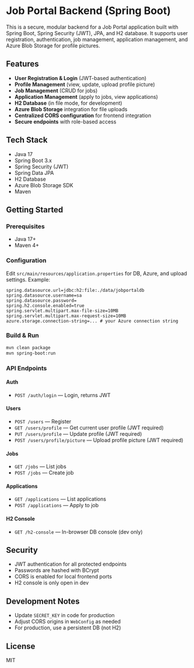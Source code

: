 # Job Portal Backend (Spring Boot)

This is a secure, modular backend for a Job Portal application built with Spring Boot, Spring Security (JWT), JPA, and H2 database. It supports user registration, authentication, job management, application management, and Azure Blob Storage for profile pictures.

## Features
- **User Registration & Login** (JWT-based authentication)
- **Profile Management** (view, update, upload profile picture)
- **Job Management** (CRUD for jobs)
- **Application Management** (apply to jobs, view applications)
- **H2 Database** (in file mode, for development)
- **Azure Blob Storage** integration for file uploads
- **Centralized CORS configuration** for frontend integration
- **Secure endpoints** with role-based access

## Tech Stack
- Java 17
- Spring Boot 3.x
- Spring Security (JWT)
- Spring Data JPA
- H2 Database
- Azure Blob Storage SDK
- Maven

## Getting Started

### Prerequisites
- Java 17+
- Maven 4+

### Configuration
Edit `src/main/resources/application.properties` for DB, Azure, and upload settings. Example:
```
spring.datasource.url=jdbc:h2:file:./data/jobportaldb
spring.datasource.username=sa
spring.datasource.password=
spring.h2.console.enabled=true
spring.servlet.multipart.max-file-size=10MB
spring.servlet.multipart.max-request-size=10MB
azure.storage.connection-string=... # your Azure connection string
```

### Build & Run
```bash
mvn clean package
mvn spring-boot:run
```

### API Endpoints
#### Auth
- `POST /auth/login` — Login, returns JWT

#### Users
- `POST /users` — Register
- `GET /users/profile` — Get current user profile (JWT required)
- `PUT /users/profile` — Update profile (JWT required)
- `POST /users/profile/picture` — Upload profile picture (JWT required)

#### Jobs
- `GET /jobs` — List jobs
- `POST /jobs` — Create job

#### Applications
- `GET /applications` — List applications
- `POST /applications` — Apply to job

#### H2 Console
- `GET /h2-console` — In-browser DB console (dev only)

## Security
- JWT authentication for all protected endpoints
- Passwords are hashed with BCrypt
- CORS is enabled for local frontend ports
- H2 console is only open in dev

## Development Notes
- Update `SECRET_KEY` in code for production
- Adjust CORS origins in `WebConfig` as needed
- For production, use a persistent DB (not H2)

## License
MIT
